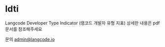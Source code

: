 # ldti
Langcode Developer Type Indicator (랭코드 개발자 유형 지표)
상세한 내용은 pdf 문서를 참조해주세요

문의
admin@langcode.io
